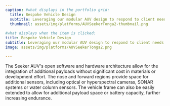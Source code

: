 ```yaml
---
caption: #what displays in the portfolio grid:
  title: Bespoke Vehicle Design
  subtitle: Leveraging our modular AUV design to respond to client needs
  thumbnail: assets/img/platforms/AUVSeekerTonga2-thumbnail.png
  
#what displays when the item is clicked:
title: Bespoke Vehicle Design
subtitle: Leveraging our modular AUV design to respond to client needs
image: assets/img/platforms/AUVSeekerTonga2.png

---
```

The Seeker AUV's open software and hardware architecture allow for the integration of additional payloads without significant cost in materials or development effort. The nose and forward regions provide space for additional sensors, including optical or hyperspectral cameras, SONAR systems or water column sensors. The vehicle frame can also be easily extended to allow for additional payload space or battery capacity, further increasing endurance.



